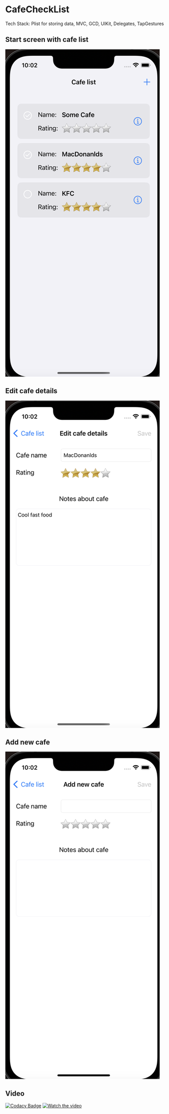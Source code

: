 # CafeCheckList
Tech Stack: Plist for storing data, MVC, GCD, UIKit, Delegates, TapGestures

## Start screen with cafe list
![Иллюстрация к проекту](https://github.com/Quasaryy/CafeCheckList/blob/main/1.png)

## Edit cafe details
![Иллюстрация к проекту](https://github.com/Quasaryy/CafeCheckList/blob/main/2.png)

## Add new cafe
![Иллюстрация к проекту](https://github.com/Quasaryy/CafeCheckList/blob/main/3.png)

## Video
[![Codacy Badge](https://api.codacy.com/project/badge/Grade/41e156855527473fad87133da8d62213)](https://app.codacy.com/gh/Quasaryy/CafeCheckList?utm_source=github.com&utm_medium=referral&utm_content=Quasaryy/CafeCheckList&utm_campaign=Badge_Grade)
[![Watch the video](https://img.youtube.com/vi/uZJ0Kf9yu_M/maxresdefault.jpg)](https://youtu.be/uZJ0Kf9yu_M)
